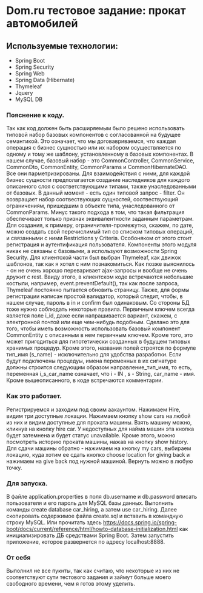 # Dom.ru тестовое задание: прокат автомобилей
## Используемые технологии:
* Spring Boot
* Spring Security
* Spring Web
* Spring Data (Hibernate)
* Thymeleaf
* Jquery
* MySQL DB
### Пояснение к коду.
Так как код должен быть расширяемым было решено использовать типовой набор 
базовых компонентов с согласованной на будущее семантикой. Это означает, что
мы договавриваемся, что каждая операция с бизнес сущностью или их набором
осуществляется по одному и тому же шаблону, установленному в базовых компонентах.
В нашем случае, базовый набор - это CommonController, CommonService, CommonDto,
CommonEntity, CommonParams и CommonHibernateDAO. Все они парметризированы. Для
взаимодействия с ними, для каждой бизнес сущности предполагается создание 
наследников для каждого описанного слоя с соответствующими типами, также
унаследованными от базовых. В данный момент - есть один типовой запрос - filter.
Он возвращает набор соотвествующих сущностей, соотвествующий ограничениям, 
пришедшим в объекте типа, унаследованного от CommonParams. Минус такого подхода
в том, что такая фильтрация обеспечивает только признак эквивалентности заданным
параметрам. Для создания, к примеру, ограничителя-промежутка, скажем, по дате,
можно создать свой перечислимый тип со списком типовых операций, и связанными с
ними Restrictions у Criteria.
Особоняком от этого стоит регистрация и аутентификация пользователя. Компоненты этого
модуля никак не связаны с базовыми, а используют возможности Spring Security. Для 
клиентской части был выбран Thymeleaf, как движок шаблонов, так как я хотел с ним
познакомиться. Как позже выяснилось - он не очень хорошо переваривает ajax-запросы
и вообще не очень дружит с rest. Ввиду этого, в клиентском коде встречаются небольшие
костыли, например, event.preventDefault(), так как после запроса, Thymeleaf постоянно
пытается обновить страницу. Также, для формы регистрации написан простой валидатор,
который следит, чтобы, в нашем случае, пароль в in и confirm был одинаковым.
Со стороны БД тоже нужно соблюдать некоторые правила. Первичным ключем всегда
является поле i_id, даже если напрашивается вариант, скажем, с электронной почтой или
еще чем-нибудь подобным. Сделано это для того, чтобы иметь возможность использовать 
базовый компонент CommonEntity с описанным в нем первичным ключем. Кроме того, это
может пригодиться для гипотетически созданных в будущем типовых хранимых процедур.
Кроме этого, названия полей строятся по формуле тип_имя (s_name) - исключительно для
удобства разработки. Если будут подключены процедуы, имена переменных в их сигнатуре
должны строится следующим образом направление_тип_имя, то есть, переменная i_s_car_name 
означает, что i - IN , s - String, car_name - имя.
Кроме вышеописанного, в коде встречаются комментарии.

### Как это работает.
Регистрируемся и заходим под своим аакаунтом. Нажимаем Hire, видим три доступные локации. 
Нажимаем кнопку show cars на любой из них и видим доступные для проката машины. Взять машину
можно, кликнув на кнопку hire car. У недоступных для найма машин эта кнопка будет затемнена и
будет статус unavailable. Кроме этого, можно посмотреть историю проката машины, нажав на кнопку
show history. Для сдачи машины обратно - нажимаем на кнопку my cars, выбираем локацию, куда 
хотим ее сдать кнопко choose location for giving back и нажимаем на give back под нужной 
машиной. Вернуть можно в любую точку.

### Для запуска.
В файле application.properties в поля db.username и db.password вписать пользователя и его пароль
для MySQL базы данных. Выполнить команды create database car_hiring, а затем use car_hiring. Далее
скопировать содержимое файла create.sql и вставить в командную строку MySQL. Или прочитать здесь
https://docs.spring.io/spring-boot/docs/current/reference/html/howto-database-initialization.html
как инициализировать ДБ средствами Spring Boot. Затем запустить приложение, которое развернется по
адресу localhost:8888.

### От себя
Выполнил не все пукнты, так как считаю, что некоторые из них не соответствуют сути тестового задания
и займут больше моего свободного времени, чем я готов этому уделить.
